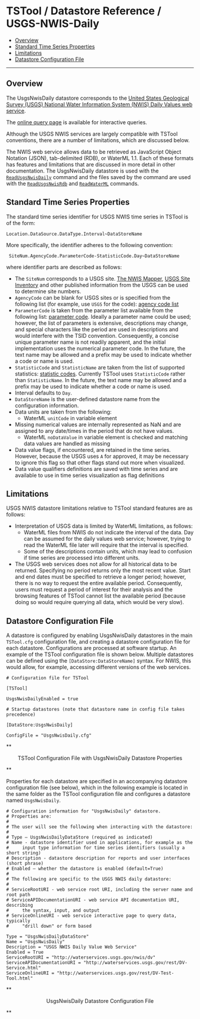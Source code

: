 # TSTool / Datastore Reference / USGS-NWIS-Daily #

* [Overview](#overview)
* [Standard Time Series Properties](#standard-time-series-properties)
* [Limitations](#limitations)
* [Datastore Configuration File](#datastore-configuration-file)

------------

## Overview ##

The UsgsNwisDaily datastore corresponds to the
[United States Geological Survey (USGS) National Water Information System (NWIS) Daily Values web service](http://waterservices.usgs.gov/rest/DV-Service.html).

The [online query page](http://waterservices.usgs.gov/rest/DV-Test-Tool.html) is available for interactive queries.

Although the USGS NWIS services are largely compatible with TSTool conventions,
there are a number of limitations, which are discussed below.

The NWIS web service allows data to be retrieved as JavaScript Object Notation (JSON),
tab-delimited (RDB), or WaterML 1.1.
Each of these formats has features and limitations that are discussed in more detail in other documentation.
The UsgsNwisDaily datastore is used with the [`ReadUsgsNwisDaily`](../../command-ref/ReadUsgsNwisDaily/ReadUsgsNwisDaily)
command and the files saved by the command are used with the
[`ReadUsgsNwisRdb`](../../command-ref/ReadUsgsNwisRdb/ReadUsgsNwisRdb) and
[`ReadWaterML`](../../command-ref/ReadWaterML/ReadWaterML) commands.

## Standard Time Series Properties ##

The standard time series identifier for USGS NWIS time series in TSTool is of the form:

```
Location.DataSource.DataType.Interval~DataStoreName
```

More specifically, the identifier adheres to the following convention:

```
 SiteNum.AgencyCode.ParameterCode-StatisticCode.Day~DataStoreName
```

where identifier parts are described as follows:

* The `SiteNum` corresponds to a USGS site.  [The NWIS Mapper](https://maps.waterdata.usgs.gov/mapper/index.html),
[USGS Site Inventory](http://waterdata.usgs.gov/nwis/inventory) and other
published information from the USGS can be used to determine site numbers.
* `AgencyCode` can be blank for USGS sites or is specified from the following list (for example, use `USGS` for the code):
[agency code list](http://nwis.waterdata.usgs.gov/nwis/help/?read_file=nwis_agency_codes&format=table)
* `ParameterCode` is taken from the parameter list available from the following list:  [parameter code](http://nwis.waterdata.usgs.gov/usa/nwis/pmcodes).
Ideally a parameter name could be used; however, the list of parameters is extensive,
descriptions may change, and special characters like the period are used in
descriptions and would interfere with the TSID convention.
Consequently, a concise unique parameter name is not readily apparent, and the initial
implementation uses the numerical parameter code.  In the future,
the text name may be allowed and a prefix may be used to indicate whether a code or name is used.
* `StatisticCode` and `StatisticName` are taken from the list of supported statistics:
[statistic codes](https://help.waterdata.usgs.gov/stat_code).
Currently TSTool uses `StatisticCode` rather than `StatisticName`.
In the future, the text name may be allowed and a prefix may be used to indicate whether a code or name is used.
* Interval defaults to `Day`.
* `DataStoreName` is the user-defined datastore name from the configuration information.
* Data units are taken from the following:
	+ WaterML `unitCode` in variable element
* Missing numerical values are internally represented as NaN and are assigned to any date/times in the period that do not have values.
	+ WaterML `noDataValue` in variable element is checked and matching data values are handled as missing
* Data value flags, if encountered, are retained in the time series.
However, because the USGS uses `A` for approved, it may be necessary to
ignore this flag so that other flags stand out more when visualized.
* Data value qualifiers definitions are saved with time series and are
available to use in time series visualization as flag definitions

## Limitations ##

USGS NWIS datastore limitations relative to TSTool standard features are as follows:

* Interpretation of USGS data is limited by WaterML limitations, as follows:
	+ WaterML files from NWIS do not indicate the interval of the data.
	Day can be assumed for the daily values web service;
	however, trying to read the WaterML file later will require that the interval is specified.
	+ Some of the descriptions contain units,
	which may lead to confusion if time series are processed into different units.
* The USGS web services does not allow for all historical data to be returned.
Specifying no period returns only the most recent value.
Start and end dates must be specified to retrieve a longer period;
however, there is no way to request the entire available period.
Consequently, users must request a period of interest for their analysis and the
browsing features of TSTool cannot list the available period
(because doing so would require querying all data, which would be very slow).

## Datastore Configuration File ##

A datastore is configured by enabling UsgsNwisDaily datastores in the main
`TSTool.cfg` configuration file, and creating a datastore configuration file for each datastore.
Configurations are processed at software startup.
An example of the TSTool configuration file is shown below.
Multiple datastores can be defined using the `[DataStore:DataStoreName]` syntax.
For NWIS, this would allow, for example, accessing different versions of the web services.

```text
# Configuration file for TSTool

[TSTool]

UsgsNwisDailyEnabled = true

# Startup datastores (note that datastore name in config file takes precedence)

[DataStore:UsgsNwisDaily]

ConfigFile = "UsgsNwisDaily.cfg"
```

**<p style="text-align: center;">
TSTool Configuration File with UsgsNwisDaily Datastore Properties
</p>**

Properties for each datastore are specified in an accompanying datastore
configuration file (see below), which in the following example is
located in the same folder as the TSTool configuration file and configures a datastore named `UsgsNwisDaily`.

```
# Configuration information for "UsgsNwisDaily" datastore.
# Properties are:
#
# The user will see the following when interacting with the datastore:
#
# Type – UsgsNwisDailyDataStore (required as indicated)
# Name - datastore identifier used in applications, for example as the
#     input type information for time series identifiers (usually a short string)
# Description - datastore description for reports and user interfaces (short phrase)
# Enabled – whether the datastore is enabled (default=True)
#
# The following are specific to the USGS NWIS daily datastore:
#
# ServiceRootURI - web service root URI, including the server name and root path
# ServiceAPIDocumentationURI - web service API documentation URI, describing
#     the syntax, input, and output
# ServiceOnlineURI - web service interactive page to query data, typically
#     "drill down" or form based

Type = "UsgsNwisDailyDataStore"
Name = "UsgsNwisDaily"
Description = "USGS NWIS Daily Value Web Service"
Enabled = True
ServiceRootURI = "http://waterservices.usgs.gov/nwis/dv"
ServiceAPIDocumentationURI = "http://waterservices.usgs.gov/rest/DV-Service.html"
ServiceOnlineURI = "http://waterservices.usgs.gov/rest/DV-Test-Tool.html"
```

**<p style="text-align: center;">
UsgsNwisDaily Datastore Configuration File
</p>**
